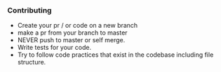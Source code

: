 ### Contributing
* Create your pr / or code on a new branch
* make a pr from your branch to master
* NEVER push to master or self merge.
* Write tests for your code.
* Try to follow code practices that exist in the codebase including file structure.
